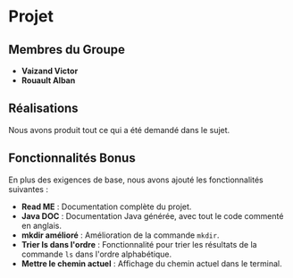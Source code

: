 # Projet

## Membres du Groupe

- **Vaizand Victor**
- **Rouault Alban**

## Réalisations

Nous avons produit tout ce qui a été demandé dans le sujet.

## Fonctionnalités Bonus

En plus des exigences de base, nous avons ajouté les fonctionnalités suivantes :

- **Read ME** : Documentation complète du projet.
- **Java DOC** : Documentation Java générée, avec tout le code commenté en anglais.
- **mkdir amélioré** : Amélioration de la commande `mkdir`.
- **Trier ls dans l'ordre** : Fonctionnalité pour trier les résultats de la commande `ls` dans l'ordre alphabétique.
- **Mettre le chemin actuel** : Affichage du chemin actuel dans le terminal.
